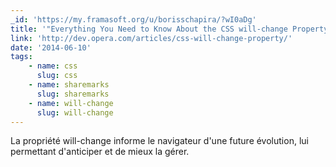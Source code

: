 ```yaml
---
_id: 'https://my.framasoft.org/u/borisschapira/?wI0aDg'
title: '"Everything You Need to Know About the CSS will-change Property"'
link: 'http://dev.opera.com/articles/css-will-change-property/'
date: '2014-06-10'
tags:
    - name: css
      slug: css
    - name: sharemarks
      slug: sharemarks
    - name: will-change
      slug: will-change
---
```


<div class="markdown"><p>La propriété will-change informe le navigateur d'une future évolution, lui permettant d'anticiper et de mieux la gérer.
</p></div>
